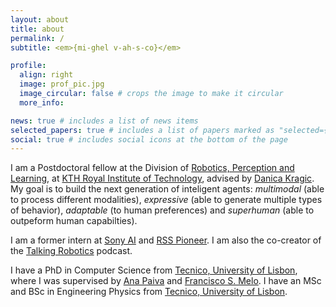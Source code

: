 ```yaml
---
layout: about
title: about
permalink: /
subtitle: <em>{mi-ghel v-ah-s-co}</em>

profile:
  align: right
  image: prof_pic.jpg
  image_circular: false # crops the image to make it circular
  more_info:

news: true # includes a list of news items
selected_papers: true # includes a list of papers marked as "selected={true}"
social: true # includes social icons at the bottom of the page
---
```


I am a Postdoctoral fellow at the Division of <a href="https://www.kth.se/is/rpl">Robotics, Perception and Learning</a>, at <a href="https://www.kth.se/en">KTH Royal Institute of Technology</a>, advised by <a href="https://www.csc.kth.se/~danik/">Danica Kragic</a>. My goal is to build the next generation of inteligent agents: <em>multimodal</em> (able to process different modalities), <em>expressive</em> (able to generate multiple types of behavior), <em>adaptable</em> (to human preferences) and <em>superhuman</em> (able to outpeform human capabilties).

I am a former intern at <a href="https://ai.sony/">Sony AI</a> and <a href="https://sites.google.com/view/rsspioneers2021/home">RSS Pioneer</a>. I am also the co-creator of the <a href="https://talking-robotics.github.io/">Talking Robotics</a> podcast.

I have a PhD in Computer Science from <a href="https://tecnico.ulisboa.pt/en/">Tecnico, University of Lisbon</a>, where I was supervised by <a href="https://ana-paiva.com/">Ana Paiva</a> and <a href="https://scholar.google.com/citations?user=5AEeWU4AAAAJ&hl=en">Francisco S. Melo</a>. I have an MSc and BSc in Engineering Physics from <a href="https://tecnico.ulisboa.pt/en/">Tecnico, University of Lisbon</a>.
